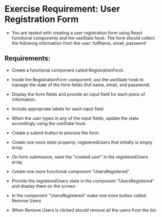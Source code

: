 # Exercise Requirement: User Registration Form

- You are tasked with creating a user registration form using React functional components and the useState hook. The form should collect the following information from the user: fullName, email, password

## Requirements:

- Create a functional component called RegistrationForm.
- Inside the RegistrationForm component, use the useState hook to manage the state of the form fields (full name, email, and password).
- Display the form fields and provide an input field for each piece of information.
- Include appropriate labels for each input field.
- When the user types in any of the input fields, update the state accordingly using the useState hook.
- Create a submit button to process the form.
- Create one more state property: registeredUsers that initially is empty array.
- On form submission, save the "created user" in the registeredUsers array.




- Create one more functional component "UsersRegistered"
- Provide the registeredUsers state in the component "UsersRegistered" and display them on the screen.
- In the component "UsersRegistered" make one more button called: Remove Users
- When Remove Users is clicked should remove all the users from the list.
